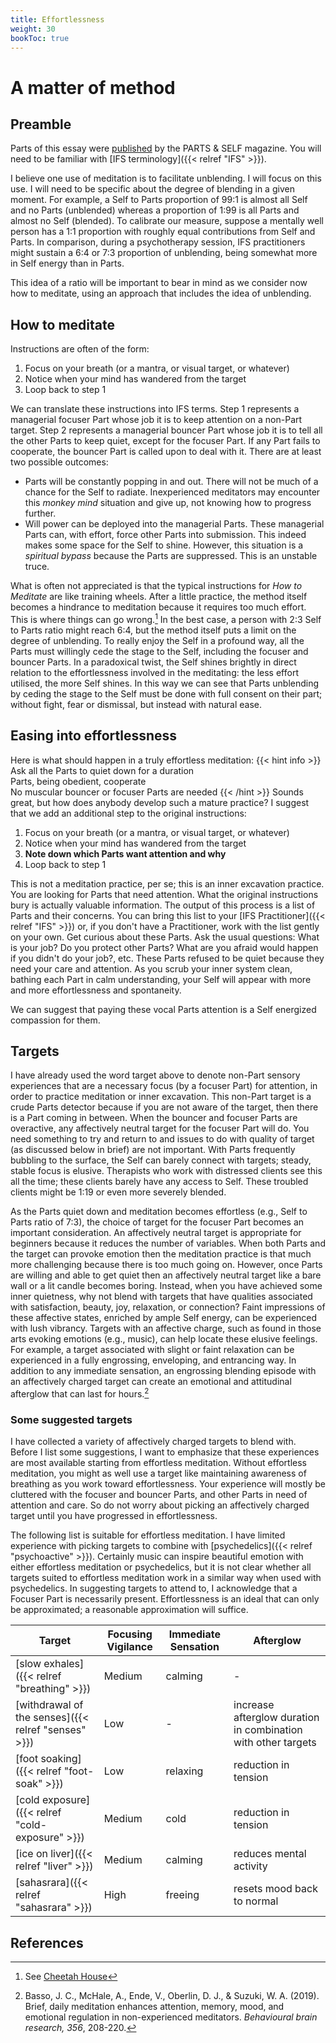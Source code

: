 ```yaml
---
title: Effortlessness
weight: 30
bookToc: true
---
```


# A matter of method

## Preamble

Parts of this essay were [published](https://partsandself.org/ifs-and-meditation/)
by the PARTS & SELF magazine.
You will need to be familiar with [IFS terminology]({{< relref "IFS" >}}).

I believe one use of meditation is to facilitate unblending.
I will focus on this use. I will need to be specific about the degree of blending in a given moment. For example, a Self to Parts proportion of 99:1 is almost all Self and no Parts (unblended) whereas a proportion of 1:99 is all Parts and almost no Self (blended). To calibrate our measure, suppose a mentally well person has a 1:1 proportion with roughly equal contributions from Self and Parts. In comparison, during a psychotherapy session, IFS practitioners might sustain a 6:4 or 7:3 proportion of unblending, being somewhat more in Self energy than in Parts.

This idea of a ratio will be important to bear in mind as we consider now how to meditate, using an approach that includes the idea of unblending.

## How to meditate

Instructions are often of the form:

1. Focus on your breath (or a mantra, or visual target, or whatever)
2. Notice when your mind has wandered from the target
3. Loop back to step 1

We can translate these instructions into IFS terms. Step 1 represents a managerial
focuser Part whose job it is to keep attention on a non-Part target. Step 2
represents a managerial bouncer Part whose job it is to tell all the other Parts to
keep quiet, except for the focuser Part.
If any Part fails to cooperate, the bouncer Part is
called upon to deal with it. There are at least
two possible outcomes:

- Parts will be constantly popping in and out. There will not be
much of a chance for the Self to radiate. Inexperienced
meditators may encounter this *monkey mind* situation and give up, not knowing
how to progress further.
- Will power can be deployed into the managerial Parts.
These managerial Parts can, with effort, force other Parts into submission.
This indeed makes some space for the Self to shine.
However, this situation is a *spiritual bypass* because the
Parts are suppressed. This is an unstable truce.

What is often not appreciated is that the typical instructions for
*How to Meditate* are like training wheels. After a little practice,
the method itself becomes a hindrance to meditation because it
requires too much effort.
This is where things can go wrong.[^cheetah]
In the best case, a person with 2:3 Self to Parts
ratio might reach 6:4, but the method itself puts a limit on the degree of unblending.
To really enjoy the Self in a profound way, all the
Parts must willingly cede the stage to the Self, including the focuser
and bouncer Parts. In a paradoxical twist, the Self shines brightly
in direct relation to the effortlessness involved in the meditating:
the less effort utilised, the more Self shines. In this way we can see that Parts unblending by ceding the stage to the Self must be done with full consent on their part; without fight, fear or dismissal, but instead with natural ease.

## Easing into effortlessness

Here is what should happen in a truly effortless meditation:
{{< hint info >}}
Ask all the Parts to quiet down for a duration  
Parts, being obedient, cooperate  
No muscular bouncer or focuser Parts are needed
{{< /hint >}}
Sounds great, but how does anybody develop such a mature practice?
I suggest that we add an additional step to the original instructions:

1. Focus on your breath (or a mantra, or visual target, or whatever)
2. Notice when your mind has wandered from the target
3. **Note down which Parts want attention and why**
4. Loop back to step 1

This is not a meditation practice, per se; this is an inner excavation
practice. You are looking for Parts that need attention. What the
original instructions bury is actually valuable information.
The output
of this process is a list of Parts and their concerns.
You can bring this list to your [IFS Practitioner]({{< relref "IFS" >}})
or, if you don't have a Practitioner, work with the list gently on your own.
Get curious about these Parts. Ask the usual questions: What is your
job? Do you protect other Parts? What are you afraid would happen
if you didn't do your job?, etc. These Parts refused to be quiet because
they need your care and attention. As you scrub your inner system clean,
bathing each Part in calm understanding,
your Self will appear with more and more effortlessness and spontaneity.

We can suggest that paying these vocal Parts attention is a Self energized compassion for them.

## Targets

I have already used the word target above to denote non-Part sensory experiences that are a necessary focus (by a focuser Part) for attention, in order to practice meditation or inner excavation. This non-Part target is a crude Parts detector because if you are not aware of the target, then there is a Part coming in between. When the bouncer and focuser Parts are overactive, any affectively neutral target for the focuser Part will do. You need something to try and return to and issues to do with quality of target (as discussed below in brief) are not important. With Parts frequently bubbling to the surface, the Self can barely connect with targets; steady, stable focus is elusive. Therapists who work with distressed clients see this all the time; these clients barely have any access to Self. These troubled clients might be 1:19 or even more severely blended.

As the Parts quiet down and meditation becomes effortless (e.g., Self to Parts ratio of 7:3), the choice of target for the focuser Part becomes an important consideration. An affectively neutral target is appropriate for beginners because it reduces the number of variables. When both Parts and the target can provoke emotion then the meditation practice is that much more challenging because there is too much going on. However, once Parts are willing and able to get quiet then an affectively neutral target like a bare wall or a lit candle becomes boring. Instead, when you have achieved some inner quietness, why not blend with targets that have qualities associated with satisfaction, beauty, joy, relaxation, or connection? Faint impressions of these affective states, enriched by ample Self energy, can be experienced with lush vibrancy. Targets with an affective charge, such as found in those arts evoking emotions (e.g., music), can help locate these elusive feelings. For example, a target associated with slight or faint relaxation can be experienced in a fully engrossing, enveloping, and entrancing way. In addition to any immediate sensation, an engrossing blending episode with an affectively charged target can create an emotional and attitudinal afterglow that can last for hours.[^basso2019]

### Some suggested targets

I have collected a variety of affectively charged targets to blend with.
Before I list some suggestions, I
want to emphasize that these experiences are most available
starting from effortless meditation. Without effortless meditation,
you might as well use a target like maintaining awareness of breathing
as you work toward effortlessness. Your experience will mostly
be cluttered with the focuser and bouncer Parts, and other Parts
in need of attention and care. So do not worry about picking an
affectively charged target until you have progressed in effortlessness.

The following list is suitable for effortless meditation.
I have limited experience with picking targets to combine with
[psychedelics]({{< relref "psychoactive" >}}).
Certainly music can inspire beautiful emotion with either
effortless meditation or psychedelics, but it is not clear whether all
targets suited to effortless meditation work in a similar way when
used with psychedelics. In suggesting targets to attend to, I acknowledge
that a Focuser Part is necessarily present. Effortlessness
is an ideal that can only be approximated; a reasonable approximation
will suffice.

| Target | Focusing Vigilance | Immediate Sensation | Afterglow |
|--------|------------------- | ------------------- | --------- |
| [slow exhales]({{< relref "breathing" >}}) | Medium | calming | - |
| [withdrawal of the senses]({{< relref "senses" >}}) | Low | - | increase afterglow duration in combination with other targets |
| [foot soaking]({{< relref "foot-soak" >}}) | Low | relaxing | reduction in tension |
| [cold exposure]({{< relref "cold-exposure" >}}) | Medium | cold | reduction in tension |
| [ice on liver]({{< relref "liver" >}}) | Medium | calming | reduces mental activity |
| [sahasrara]({{< relref "sahasrara" >}}) | High | freeing | resets mood back to normal |

## References

[^basso2019]: Basso, J. C., McHale, A., Ende, V., Oberlin, D. J., & Suzuki, W. A. (2019). Brief, daily meditation enhances attention, memory, mood, and emotional regulation in non-experienced meditators. *Behavioural brain research, 356*, 208-220.

[^cheetah]: See [Cheetah House](https://www.cheetahhouse.org/symptoms)
